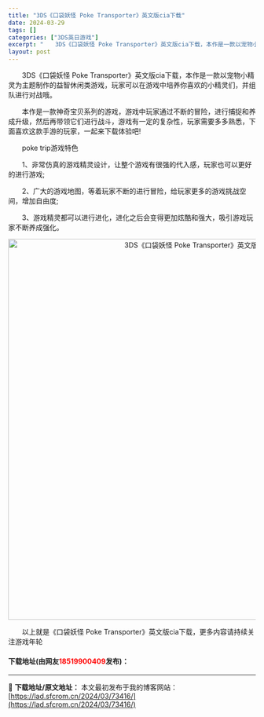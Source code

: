 ```yaml
---
title: "3DS《口袋妖怪 Poke Transporter》英文版cia下载"
date: 2024-03-29
tags: []
categories: ["3DS英日游戏"]
excerpt: "　　3DS《口袋妖怪 Poke Transporter》英文版cia下载，本作是一款以宠物小精灵为主题制作的益智休闲类游戏，玩家可以在游戏中培养你喜欢的小精灵们，并组队进行对战哦。 　　本作是一款神奇宝贝系列的游戏，游戏中玩家通过不断的冒险，进行捕捉和养成升级，然后再带领它们进行战斗，游戏有一定的复&hellip;"
layout: post
---
```


 <p>　　3DS《口袋妖怪 Poke Transporter》英文版cia下载，本作是一款以宠物小精灵为主题制作的益智休闲类游戏，玩家可以在游戏中培养你喜欢的小精灵们，并组队进行对战哦。</p> <p>　　本作是一款神奇宝贝系列的游戏，游戏中玩家通过不断的冒险，进行捕捉和养成升级，然后再带领它们进行战斗，游戏有一定的复杂性，玩家需要多多熟悉，下面喜欢这款手游的玩家，一起来下载体验吧!</p> <p>　　poke trip游戏特色</p> <p>　　1、非常仿真的游戏精灵设计，让整个游戏有很强的代入感，玩家也可以更好的进行游戏;</p> <p>　　2、广大的游戏地图，等着玩家不断的进行冒险，给玩家更多的游戏挑战空间，增加自由度;</p> <p>　　3、游戏精灵都可以进行进化，进化之后会变得更加炫酷和强大，吸引游戏玩家不断养成强化。</p> <p align="center"><img align="" border="0" src="https://lad.sfcrom.cn/wp-content/uploads/2024/03/20240329_660632b4d15f9.jpg" width="776" alt="3DS《口袋妖怪 Poke Transporter》英文版cia下载" /></p> <p>　　以上就是《口袋妖怪 Poke Transporter》英文版cia下载，更多内容请持续关注游戏年轮</p> <p><h4>下载地址(由网友<font color="red">18519900409</font>发布)：</h4></p> 

---
📖 **下载地址/原文地址：** 本文最初发布于我的博客网站：[https://lad.sfcrom.cn/2024/03/73416/](https://lad.sfcrom.cn/2024/03/73416/)

